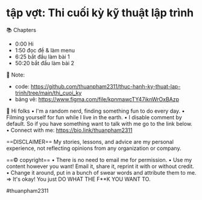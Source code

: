 # tập vợt: Thi cuối kỳ kỹ thuật lập trình

📚 Chapters

- 0:00 Hi
- 1:50 đọc đề & làm menu
- 6:25 bắt đầu làm bài 1
- 50:20 bắt đầu làm bài 2

📓 Note:

- code: https://github.com/thuanpham2311/thuc-hanh-ky-thuat-lap-trinh/tree/main/thi_cuoi_ky
- bảng vẽ: https://www.figma.com/file/kpnmawcTY47iknWrOxBAzp

👋 Hi folks
• I'm a random nerd, finding something fun to do every day.
• Filming yourself for fun while I live in the earth.
• I disable comment by default. So if you have something want to talk with me go to the link below.
• Connect with me: https://bio.link/thuanpham2311

==DISCLAIMER==
My stories, lessons, and advice are my personal experience, not reflecting opinions from any organization or company.

==© copyright==
• There is no need to email me for permission.
• Use my content however you want! Email it, share it, reprint it with or without credit.
• Change it around, put in a bunch of swear words and attribute them to me.
⇒ It's okay! You just DO WHAT THE F\*\*K YOU WANT TO.

#thuanpham2311

